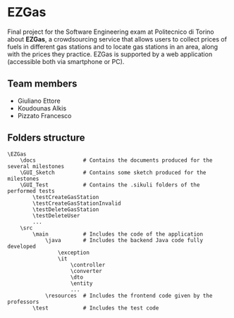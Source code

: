 # EZGas
Final project for the Software Engineering exam at Politecnico di Torino about **EZGas**, a crowdsourcing service that allows users to collect prices of fuels in different gas stations and to locate gas stations in an area, along with the prices they practice. EZGas is supported by a web application (accessible both via smartphone or PC).

## Team members
- Giuliano Ettore
- Koudounas Alkis
- Pizzato Francesco

## Folders structure
```
\EZGas
    \docs               # Contains the documents produced for the several milestones
    \GUI_Sketch         # Contains some sketch produced for the milestones
    \GUI_Test           # Contains the .sikuli folders of the performed tests
        \testCreateGasStation
        \testCreateGasStationInvalid
        \testDeleteGasStation
        \testDeleteUser
        ...
    \src                
        \main           # Includes the code of the application
            \java       # Includes the backend Java code fully developed
                \exception
                \it
                    \controller
                    \converter
                    \dto
                    \entity
                    ...
            \resources  # Includes the frontend code given by the professors
        \test           # Includes the test code
```
